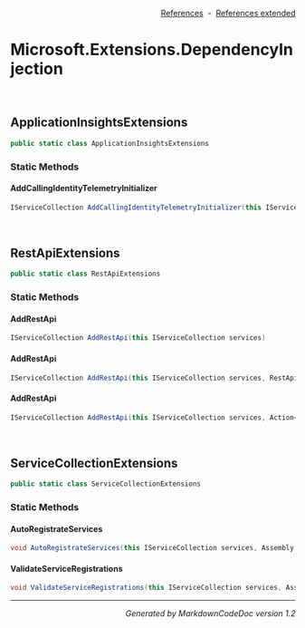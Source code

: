 <div style='text-align: right'>

[References](Index.md)&nbsp;&nbsp;-&nbsp;&nbsp;[References extended](IndexExtended.md)
</div>

# Microsoft.Extensions.DependencyInjection

<br />


## ApplicationInsightsExtensions

```csharp
public static class ApplicationInsightsExtensions
```

### Static Methods


#### AddCallingIdentityTelemetryInitializer

```csharp
IServiceCollection AddCallingIdentityTelemetryInitializer(this IServiceCollection services)
```

<br />


## RestApiExtensions

```csharp
public static class RestApiExtensions
```

### Static Methods


#### AddRestApi

```csharp
IServiceCollection AddRestApi(this IServiceCollection services)
```
#### AddRestApi

```csharp
IServiceCollection AddRestApi(this IServiceCollection services, RestApiOptions restApiOptions)
```
#### AddRestApi

```csharp
IServiceCollection AddRestApi(this IServiceCollection services, Action<IMvcBuilder> setupMvcAction, RestApiOptions restApiOptions)
```

<br />


## ServiceCollectionExtensions

```csharp
public static class ServiceCollectionExtensions
```

### Static Methods


#### AutoRegistrateServices

```csharp
void AutoRegistrateServices(this IServiceCollection services, Assembly apiAssembly, Assembly domainAssembly)
```
#### ValidateServiceRegistrations

```csharp
void ValidateServiceRegistrations(this IServiceCollection services, Assembly apiAssembly)
```
<hr /><div style='text-align: right'><i>Generated by MarkdownCodeDoc version 1.2</i></div>
